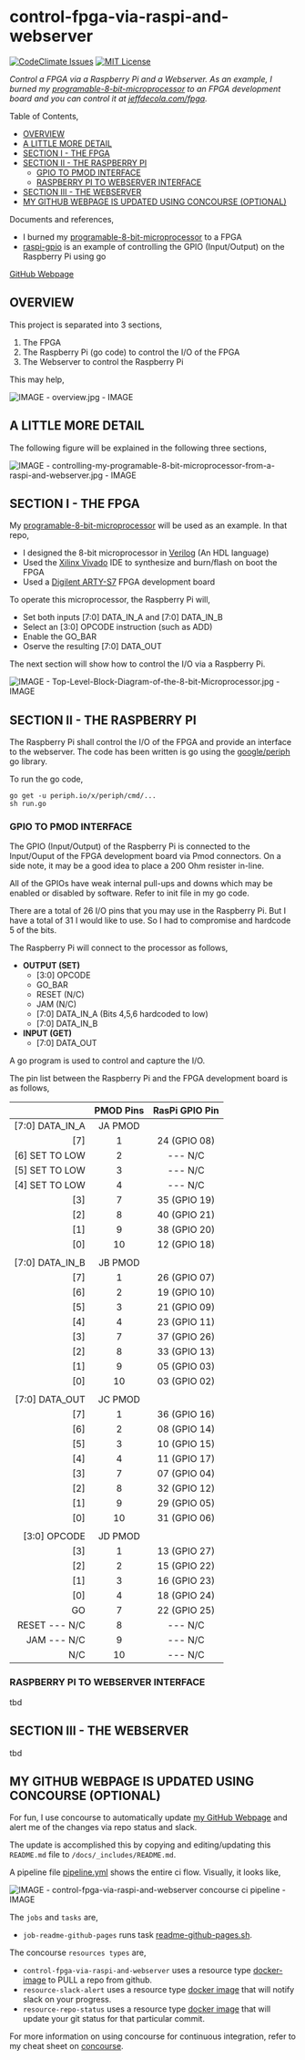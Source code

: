 # control-fpga-via-raspi-and-webserver

[![CodeClimate Issues](https://codeclimate.com/github/JeffDeCola/control-fpga-via-raspi-and-webserver/badges/issue_count.svg)](https://codeclimate.com/github/JeffDeCola/control-fpga-via-raspi-and-webserver/issues)
[![MIT License](http://img.shields.io/:license-mit-blue.svg)](http://jeffdecola.mit-license.org)

_Control a FPGA via a Raspberry Pi and a Webserver. As an example, I burned my
[programable-8-bit-microprocessor](https://github.com/JeffDeCola/my-systemverilog-examples/tree/master/systems/microprocessors/programable-8-bit-microprocessor)
to an FPGA development board and you can control it at
[jeffdecola.com/fpga](http://jeffdecola.com/fpga)._

Table of Contents,

* [OVERVIEW](https://github.com/JeffDeCola/control-fpga-via-raspi-and-webserver#overview)
* [A LITTLE MORE DETAIL](https://github.com/JeffDeCola/control-fpga-via-raspi-and-webserver#a-little-more-detail)
* [SECTION I - THE FPGA](https://github.com/JeffDeCola/control-fpga-via-raspi-and-webserver#section-i---the-fpga)
* [SECTION II - THE RASPBERRY PI](https://github.com/JeffDeCola/control-fpga-via-raspi-and-webserver#section-ii---the-raspberry-pi)
  * [GPIO TO PMOD INTERFACE](https://github.com/JeffDeCola/control-fpga-via-raspi-and-webserver#gpio-to-pmod-interface)
  * [RASPBERRY PI TO WEBSERVER INTERFACE](https://github.com/JeffDeCola/control-fpga-via-raspi-and-webserver#raspberry-pi-to-webserver-interface)
* [SECTION III - THE WEBSERVER](https://github.com/JeffDeCola/control-fpga-via-raspi-and-webserver#section-iii---the-webserver)
* [MY GITHUB WEBPAGE IS UPDATED USING CONCOURSE (OPTIONAL)](https://github.com/JeffDeCola/control-fpga-via-raspi-and-webserver#my-github-webpage-is-updated-using-concourse-optional)

Documents and references,

* I burned my
  [programable-8-bit-microprocessor](https://github.com/JeffDeCola/my-systemverilog-examples/tree/master/systems/microprocessors/programable-8-bit-microprocessor)
  to a FPGA
* [raspi-gpio](https://github.com/JeffDeCola/my-go-examples/tree/master/single-board-computers/raspi-gpio)
is an example of controlling the GPIO (Input/Output) on the Raspberry Pi using go

[GitHub Webpage](https://jeffdecola.github.io/control-fpga-via-raspi-and-webserver/)

## OVERVIEW

This project is separated into 3 sections,

1. The FPGA
2. The Raspberry Pi (go code) to control the I/O of the FPGA
3. The Webserver to control the Raspberry Pi

This may help,

![IMAGE - overview.jpg - IMAGE](docs/pics/overview.jpg)

## A LITTLE MORE DETAIL

The following figure will be explained in the following three sections,

![IMAGE - controlling-my-programable-8-bit-microprocessor-from-a-raspi-and-webserver.jpg - IMAGE](docs/pics/controlling-my-programable-8-bit-microprocessor-from-a-raspi-and-webserver.jpg)

## SECTION I - THE FPGA

My
[programable-8-bit-microprocessor](https://github.com/JeffDeCola/my-systemverilog-examples/tree/master/systems/microprocessors/programable-8-bit-microprocessor)
will be used as an example. In that repo,

* I designed the 8-bit microprocessor in
  [Verilog](https://github.com/JeffDeCola/my-cheat-sheets/tree/master/hardware/development/languages/systemverilog-cheat-sheet)
  (An HDL language)
* Used the
  [Xilinx Vivado](https://github.com/JeffDeCola/my-cheat-sheets/tree/master/hardware/tools/synthesis/xilinx-vivado-cheat-sheet)
  IDE to synthesize and burn/flash on boot the FPGA
* Used a
  [Digilent ARTY-S7](https://github.com/JeffDeCola/my-cheat-sheets/tree/master/hardware/tools/synthesis/xilinx-vivado-cheat-sheet)
  FPGA development board 

To operate this microprocessor, the Raspberry Pi will,

* Set both inputs [7:0] DATA_IN_A and [7:0] DATA_IN_B
* Select an [3:0] OPCODE instruction (such as ADD)
* Enable the GO_BAR
* Oserve the resulting [7:0] DATA_OUT

The next section will show how to control the I/O via a Raspberry Pi.

![IMAGE - Top-Level-Block-Diagram-of-the-8-bit-Microprocessor.jpg - IMAGE](https://github.com/JeffDeCola/my-systemverilog-examples/blob/master/docs/pics/Top-Level-Block-Diagram-of-the-8-bit-Microprocessor.jpg?raw=true)

## SECTION II - THE RASPBERRY PI

The Raspberry Pi shall control the I/O of the FPGA and provide an interface to
the webserver. The code has been written is go using the
[google/periph](https://github.com/google/periph)
go library.

To run the go code,

```
go get -u periph.io/x/periph/cmd/...
sh run.go
```

### GPIO TO PMOD INTERFACE

The GPIO (Input/Output) of the Raspberry Pi is connected to the
Input/Ouput of the FPGA development board via Pmod connectors.
On a side note, it may be a good idea to place a 200 Ohm resister in-line.

All of the GPIOs have weak internal pull-ups and downs which may be enabled
or disabled by software. Refer to init file in my go code.

There are a total of 26 I/O pins that you may use in the Raspberry Pi.
But I have a total of 31 I would like to use.  So I had to compromise
and hardcode 5 of the bits.

The Raspberry Pi will connect to the processor as follows,

* **OUTPUT (SET)**
  * [3:0] OPCODE
  * GO_BAR
  * RESET (N/C)
  * JAM (N/C)
  * [7:0] DATA_IN_A (Bits 4,5,6 hardcoded to low)
  * [7:0] DATA_IN_B
* **INPUT (GET)**
  * [7:0] DATA_OUT

A go program is used to control and capture the I/O.

The pin list between the Raspberry Pi and the FPGA development
board is as follows,

|                 | PMOD Pins         | RasPi GPIO Pin        |
|----------------:|:-----------------:|:---------------------:|
| [7:0] DATA_IN_A |  JA PMOD          |                       |
| [7]             |  1                | 24 (GPIO 08)          |
| [6] SET TO LOW  |  2                | --- N/C               |
| [5] SET TO LOW  |  3                | --- N/C               |
| [4] SET TO LOW  |  4                | --- N/C               |
| [3]             |  7                | 35 (GPIO 19)          |
| [2]             |  8                | 40 (GPIO 21)          |
| [1]             |  9                | 38 (GPIO 20)          |
| [0]             |  10               | 12 (GPIO 18)          |
|                 |                   |                       |
| [7:0] DATA_IN_B |  JB PMOD          |                       |
| [7]             |  1                | 26 (GPIO 07)          |
| [6]             |  2                | 19 (GPIO 10)          |
| [5]             |  3                | 21 (GPIO 09)          |
| [4]             |  4                | 23 (GPIO 11)          |
| [3]             |  7                | 37 (GPIO 26)          |
| [2]             |  8                | 33 (GPIO 13)          |
| [1]             |  9                | 05 (GPIO 03)          |
| [0]             |  10               | 03 (GPIO 02)          |
|                 |                   |                       |
| [7:0] DATA_OUT  |  JC PMOD          |                       |
| [7]             |  1                | 36 (GPIO 16)          |
| [6]             |  2                | 08 (GPIO 14)          |
| [5]             |  3                | 10 (GPIO 15)          |
| [4]             |  4                | 11 (GPIO 17)          |
| [3]             |  7                | 07 (GPIO 04)          |
| [2]             |  8                | 32 (GPIO 12)          |
| [1]             |  9                | 29 (GPIO 05)          |
| [0]             |  10               | 31 (GPIO 06)          |
|                 |                   |                       |
| [3:0] OPCODE    |  JD PMOD          |                       |
| [3]             |  1                | 13 (GPIO 27)          |
| [2]             |  2                | 15 (GPIO 22)          |
| [1]             |  3                | 16 (GPIO 23)          |
| [0]             |  4                | 18 (GPIO 24)          |
| GO              |  7                | 22 (GPIO 25)          |
| RESET --- N/C   |  8                | --- N/C               |
| JAM --- N/C     |  9                | --- N/C               |
| N/C             |  10               | --- N/C               |

### RASPBERRY PI TO WEBSERVER INTERFACE

tbd

## SECTION III - THE WEBSERVER

tbd

## MY GITHUB WEBPAGE IS UPDATED USING CONCOURSE (OPTIONAL)

For fun, I use concourse to automatically update
[my GitHub Webpage](https://jeffdecola.github.io/control-fpga-via-raspi-and-webserver/) and alert me of
the changes via repo status and slack.

The update is accomplished this by copying and editing/updating
this `README.md` file to `/docs/_includes/README.md`.

A pipeline file [pipeline.yml](https://github.com/JeffDeCola/control-fpga-via-raspi-and-webserver/tree/master/ci/scripts/readme-github-pages.sh)
shows the entire ci flow. Visually, it looks like,

![IMAGE - control-fpga-via-raspi-and-webserver concourse ci pipeline - IMAGE](docs/pics/control-fpga-via-raspi-and-webserver-pipeline.jpg)

The `jobs` and `tasks` are,

* `job-readme-github-pages` runs task
  [readme-github-pages.sh](https://github.com/JeffDeCola/control-fpga-via-raspi-and-webserver/tree/master/ci/scripts/readme-github-pages.sh).

The concourse `resources types` are,

* `control-fpga-via-raspi-and-webserver` uses a resource type
  [docker-image](https://hub.docker.com/r/concourse/git-resource/)
  to PULL a repo from github.
* `resource-slack-alert` uses a resource type
  [docker image](https://hub.docker.com/r/cfcommunity/slack-notification-resource)
  that will notify slack on your progress.
* `resource-repo-status` uses a resource type
  [docker image](https://hub.docker.com/r/dpb587/github-status-resource)
  that will update your git status for that particular commit.

For more information on using concourse for continuous integration,
refer to my cheat sheet on [concourse](https://github.com/JeffDeCola/control-fpga-via-raspi-and-webserver/tree/master/software/operations-tools/continuous-integration-continuous-deployment/concourse-cheat-sheet).
